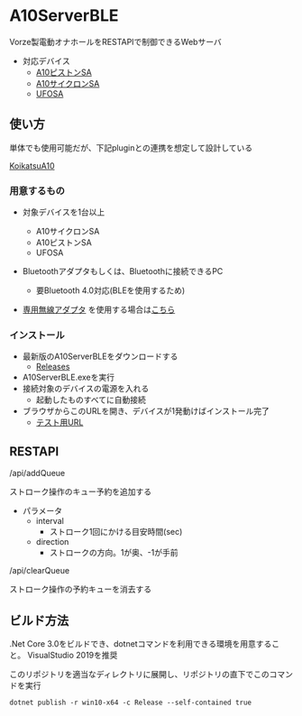 # A10ServerBLE


Vorze製電動オナホールをRESTAPIで制御できるWebサーバ

- 対応デバイス
  - [A10ピストンSA](https://www.vorze.jp/a10pistonsa/)
  - [A10サイクロンSA](https://www.vorze.jp/a10cyclonesa/)
  - [UFOSA](https://www.vorze.jp/ufosa/)




## 使い方

単体でも使用可能だが、下記pluginとの連携を想定して設計している

[KoikatsuA10](https://github.com/amateras977/KoikatsuA10)


### 用意するもの

- 対象デバイスを1台以上
  - A10サイクロンSA
  - A10ピストンSA
  - UFOSA
- Bluetoothアダプタもしくは、Bluetoothに接続できるPC
  - 要Bluetooth 4.0対応(BLEを使用するため)

- [専用無線アダプタ](https://www.e-nls.com/pict1-41903?c2=9999) を使用する場合は[こちら](https://github.com/amateras977/A10Server)

### インストール

- 最新版のA10ServerBLEをダウンロードする
  - [Releases](https://github.com/amateras977/A10ServerBLE/releases)
- A10ServerBLE.exeを実行
- 接続対象のデバイスの電源を入れる
  - 起動したものすべてに自動接続
- ブラウザからこのURLを開き、デバイスが1発動けばインストール完了
  - [テスト用URL](http://localhost:8080/api/addQueue?interval=0.3&direction=1)

## RESTAPI

/api/addQueue

ストローク操作のキュー予約を追加する

- パラメータ
  - interval
    - ストローク1回にかける目安時間(sec)
  - direction
    - ストロークの方向。1が奥、-1が手前

/api/clearQueue

ストローク操作の予約キューを消去する

## ビルド方法

.Net Core 3.0をビルドでき、dotnetコマンドを利用できる環境を用意すること。
VisualStudio 2019を推奨

このリポジトリを適当なディレクトリに展開し、リポジトリの直下でこのコマンドを実行

```
dotnet publish -r win10-x64 -c Release --self-contained true
```
